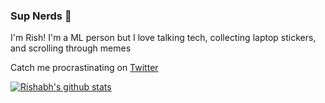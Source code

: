 ### Sup Nerds 👋

I'm Rish! I'm a ML person but I love talking tech, collecting laptop stickers, and scrolling through memes

Catch me procrastinating on [Twitter](https://twitter.com/rishabh16_)

[![Rishabh's github stats](https://github-readme-stats.vercel.app/api?username=rish-16&show_icons=true&theme=dark)](https://github.com/anuraghazra/github-readme-stats)
